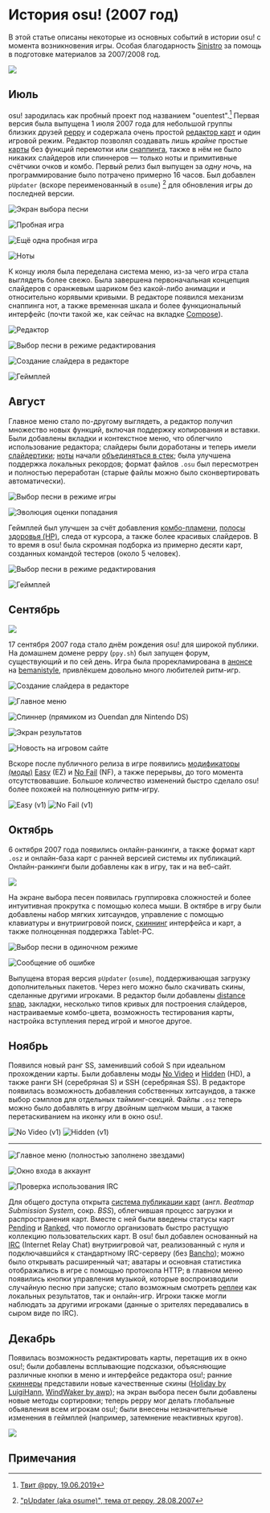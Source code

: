 # История osu! (2007 год)

В этой статье описаны некоторые из основных событий в истории osu! с момента возникновения игры. Особая благодарность [Sinistro](https://osu.ppy.sh/users/5530) за помощь в подготовке материалов за 2007/2008 год.

![](img/2007.jpg)

## Июль

osu! зародилась как пробный проект под названием "ouentest".[^ouentest] Первая версия была выпущена 1 июля 2007 года для небольшой группы близких друзей [peppy](https://osu.ppy.sh/users/2) и содержала очень простой [редактор карт](/wiki/Client/Beatmap_editor) и один игровой режим. Редактор позволял создавать лишь *крайне* простые [карты](/wiki/Beatmap) без функций перемотки или [снаппинга](/wiki/Beatmapping/Snapping), также в нём не было никаких слайдеров или спиннеров — только ноты и примитивные счётчики очков и комбо. Первый релиз был выпущен за *одну ночь*, на программирование было потрачено примерно 16 часов. Был добавлен `pUpdater` (вскоре переименованный в `osume`) [^osume] для обновления игры до последней версии.

![](img/2007-07_01.jpg "Экран выбора песни")

![](img/2007-07_02.jpg "Пробная игра")

![](img/2007-07_03.jpg "Ещё одна пробная игра")

![](img/2007-07_04.jpg "Ноты")

К концу июля была переделана система меню, из-за чего игра стала выглядеть более свежо. Была завершена первоначальная концепция слайдеров с оранжевым шариком без какой-либо анимации и относительно корявыми кривыми. В редакторе появился механизм снаппинга нот, а также временная шкала и более функциональный интерфейс (почти такой же, как сейчас на вкладке [Compose](/wiki/Client/Beatmap_editor/Compose)).

![](img/2007-07_05.jpg "Редактор")

![](img/2007-07_06.jpg "Выбор песни в режиме редактирования")

![](img/2007-07_07.jpg "Создание слайдера в редакторе")

![](img/2007-07_08.jpg "Геймплей")

## Август

Главное меню стало по-другому выглядеть, а редактор получил множество новых функций, включая поддержку копирования и вставки. Были добавлены вкладки и контекстное меню, что облегчило использование редактора; слайдеры были доработаны и теперь имели [слайдертики](/wiki/Gameplay/Hit_object/Slider/Slider_tick); [ноты](/wiki/Gameplay/Hit_object/Hit_circle) начали [объединяться в стек](/wiki/Beatmapping/Mapping_techniques/Stack); была улучшена поддержка локальных рекордов; формат файлов `.osu` был пересмотрен и полностью переработан (старые файлы можно было сконвертировать автоматически).

![](img/2007-08_01.jpg "Выбор песни в режиме игры")

![](img/2007-08_02.jpg "Эволюция оценки попадания")

Геймплей был улучшен за счёт добавления [комбо-пламени](/wiki/Gameplay/Combo_fire), [полосы здоровья (HP)](/wiki/Gameplay/Health), следа от курсора, а также более красивых слайдеров. В то время в osu! была скромная подборка из примерно десяти карт, созданных командой тестеров (около 5 человек).

![](img/2007-08_03.jpg "Выбор песни в режиме редактирования")

![](img/2007-08_04.jpg "Геймплей")

## Сентябрь

![](img/2007-09.jpg)

17 сентября 2007 года стало днём рождения osu! для широкой публики. На домашнем домене peppy (`ppy.sh`) был запущен форум, существующий и по сей день. Игра была прорекламирована в [анонсе](https://web.archive.org/web/20071221020801/http://www.bemanistyle.com/index.php?news_id=483) на [bemanistyle](http://bemanistyle.com), привлёкшем довольно много любителей ритм-игр.

![](img/2007-09_01.jpg "Создание слайдера в редакторе")

![](img/2007-09_02.jpg "Главное меню")

![](img/2007-09_03.jpg "Спиннер \(прямиком из Ouendan для Nintendo DS\)")

![](img/2007-09_04.jpg "Экран результатов")

![](img/2007-09_05.jpg "Новость на игровом сайте")

Вскоре после публичного релиза в игре появились [модификаторы (моды)](/wiki/Gameplay/Game_modifier) [Easy](/wiki/Gameplay/Game_modifier/Easy) (EZ) и [No Fail](/wiki/Gameplay/Game_modifier/No_Fail) (NF), а также перерывы, до того момента отсутствовавшие. Большое количество изменений быстро сделало osu! более похожей на полноценную ритм-игру.

![](img/easy.png "Easy (v1)") ![](img/no_fail.png "No Fail (v1)")

## Октябрь

6 октября 2007 года появились онлайн-ранкинги, а также формат карт `.osz` и онлайн-база карт с ранней версией системы их публикаций. Онлайн-ранкинги были добавлены как в игру, так и на веб-сайт.

![](img/2007-10_01.jpg)

На экране выбора песен появилась группировка сложностей и более интуитивная прокрутка с помощью колеса мыши. В октябре в игру были добавлены набор мягких хитсаундов, управление с помощью клавиатуры и внутриигровой поиск, [скиннинг](/wiki/Skinning) интерфейса и карт, а также полноценная поддержка Tablet-PC.

![](img/2007-10_02.jpg "Выбор песни в одиночном режиме")

![](img/2007-10_03.jpg "Сообщение об ошибке")

Выпущена вторая версия `pUpdater` (`osume`), поддерживающая загрузку дополнительных пакетов. Через него можно было скачивать скины, сделанные другими игроками. В редактор были добавлены [distance snap](/wiki/Client/Beatmap_editor/Distance_snap), закладки, несколько типов кривых для построения слайдеров, настраиваемые комбо-цвета, возможность тестирования карты, настройка вступления перед игрой и многое другое.

## Ноябрь

Появился новый ранг SS, заменивший собой S при идеальном прохождении карты. Были добавлены моды [No Video](/wiki/Gameplay/Game_modifier/No_Video) и [Hidden](/wiki/Gameplay/Game_modifier/Hidden) (HD), а также ранги SH (серебряная S) и SSH (серебряная SS). В редакторе появилась возможность добавления собственных хитсаундов, а также выбор сэмплов для отдельных тайминг-секций. Файлы `.osz` теперь можно было добавлять в игру двойным щелчком мыши, а также перетаскиванием на иконку или в окно osu!.

![](img/no_video.png "No Video \(v1\)") ![](img/hidden.png "Hidden \(v1\)")

---

![](img/2007-11_01.jpg "Главное меню \(полностью заполнено звездами\)")

![](img/2007-11_02.jpg "Окно входа в аккаунт")

![](img/2007-11_03.jpg "Проверка использования IRC")

Для общего доступа открыта [система публикации карт](/wiki/Beatmapping/Beatmap_submission) (англ. *Beatmap Submission System*, сокр. *BSS*), облегчившая процесс загрузки и распространения карт. Вместе с ней были введены статусы карт [Pending](/wiki/Beatmap/Category#work-in-progress-и-pending) и [Ranked](/wiki/Beatmap/Category#ranked), что помогло организовать быстро растущую коллекцию пользовательских карт. В osu! был добавлен основанный на [IRC](/wiki/Community/Internet_Relay_Chat) (Internet Relay Chat) внутриигровой чат, реализованный с нуля и подключавшийся к стандартному IRC-серверу (без [Bancho](/wiki/Bancho_(server))); можно было открывать расширенный чат; аватары и основная статистика отображались в игре с помощью протокола HTTP; в главном меню появились кнопки управления музыкой, которые воспроизводили случайную песню при запуске; стало возможным смотреть [реплеи](/wiki/Gameplay/Replay) как локальных результатов, так и онлайн-игр. Игроки также могли наблюдать за другими игроками (данные о зрителях передавались в сыром виде по IRC).

## Декабрь

Появилась возможность редактировать карты, перетащив их в окно osu!; были добавлены всплывающие подсказки, объясняющие различные кнопки в меню и интерфейсе редактора osu!; ранние [скиннеры](/wiki/Skinning/Skinner) представили новые качественные скины ([Holiday by LuigiHann](https://osu.ppy.sh/community/forums/topics/1139), [WindWaker by awp](https://osu.ppy.sh/community/forums/topics/761)); на экран выбора песен были добавлены новые методы сортировки; теперь peppy мог делать глобальные обьявления всем игрокам osu!; были внесены незначительные изменения в геймплей (например, затемнение неактивных кругов).

![](img/2007-12_01.jpg)

## Примечания

[^ouentest]: [Твит @ppy, 19.06.2019](https://twitter.com/ppy/status/1141394137637249025?s=20)
[^osume]: ["pUpdater (aka osume)", тема от peppy, 28.08.2007](https://osu.ppy.sh/community/forums/topics/4?n=1)
